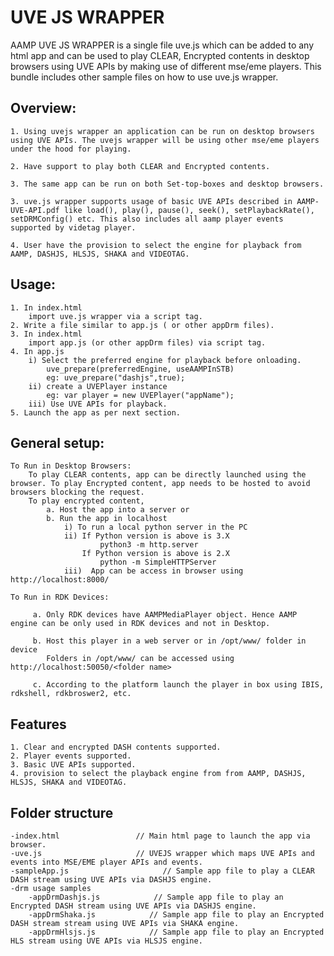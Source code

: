 # UVE JS WRAPPER
AAMP UVE JS WRAPPER is a single file uve.js which can be added to any html app and can be used to play CLEAR, Encrypted contents in desktop browsers using UVE APIs by making use of different mse/eme players. This bundle includes other sample files on how to use uve.js wrapper.

## Overview:


    1. Using uvejs wrapper an application can be run on desktop browsers using UVE APIs. The uvejs wrapper will be using other mse/eme players under the hood for playing. 

    2. Have support to play both CLEAR and Encrypted contents.

    3. The same app can be run on both Set-top-boxes and desktop browsers.

    3. uve.js wrapper supports usage of basic UVE APIs described in AAMP-UVE-API.pdf like load(), play(), pause(), seek(), setPlaybackRate(), setDRMConfig() etc. This also includes all aamp player events supported by videtag player.

    4. User have the provision to select the engine for playback from AAMP, DASHJS, HLSJS, SHAKA and VIDEOTAG.


## Usage:     
    1. In index.html
        import uve.js wrapper via a script tag.
    2. Write a file similar to app.js ( or other appDrm files).
    3. In index.html
        import app.js (or other appDrm files) via script tag.
    4. In app.js
        i) Select the preferred engine for playback before onloading.
            uve_prepare(preferredEngine, useAAMPInSTB)
            eg: uve_prepare("dashjs",true);
        ii) create a UVEPlayer instance
            eg: var player = new UVEPlayer("appName");
        iii) Use UVE APIs for playback.
    5. Launch the app as per next section.


## General setup:

    To Run in Desktop Browsers:
        To play CLEAR contents, app can be directly launched using the browser. To play Encrypted content, app needs to be hosted to avoid browsers blocking the request.
        To play encrypted content,
            a. Host the app into a server or
            b. Run the app in localhost
                i) To run a local python server in the PC 
                ii) If Python version is above is 3.X
                        python3 -m http.server
                    If Python version is above is 2.X
                        python -m SimpleHTTPServer
                iii)  App can be access in browser using http://localhost:8000/

    To Run in RDK Devices:

         a. Only RDK devices have AAMPMediaPlayer object. Hence AAMP engine can be only used in RDK devices and not in Desktop.

         b. Host this player in a web server or in /opt/www/ folder in device
            Folders in /opt/www/ can be accessed using http://localhost:50050/<folder name>

         c. According to the platform launch the player in box using IBIS, rdkshell, rdkbroswer2, etc.

## Features

    1. Clear and encrypted DASH contents supported.
    2. Player events supported.
    3. Basic UVE APIs supported.
    4. provision to select the playback engine from from AAMP, DASHJS, HLSJS, SHAKA and VIDEOTAG.


## Folder structure

    -index.html                 // Main html page to launch the app via browser.
    -uve.js                     // UVEJS wrapper which maps UVE APIs and events into MSE/EME player APIs and events.
    -sampleApp.js                     // Sample app file to play a CLEAR DASH stream using UVE APIs via DASHJS engine.
    -drm usage samples
        -appDrmDashjs.js            // Sample app file to play an Encrypted DASH stream using UVE APIs via DASHJS engine.
        -appDrmShaka.js            // Sample app file to play an Encrypted DASH stream stream using UVE APIs via SHAKA engine.
        -appDrmHlsjs.js            // Sample app file to play an Encrypted HLS stream using UVE APIs via HLSJS engine.
